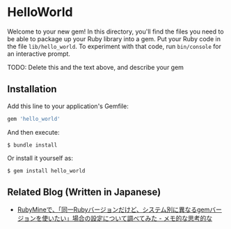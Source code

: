 # HelloWorld

Welcome to your new gem! In this directory, you'll find the files you need to be able to package up your Ruby library into a gem. Put your Ruby code in the file `lib/hello_world`. To experiment with that code, run `bin/console` for an interactive prompt.

TODO: Delete this and the text above, and describe your gem

## Installation

Add this line to your application's Gemfile:

```ruby
gem 'hello_world'
```

And then execute:

    $ bundle install

Or install it yourself as:

    $ gem install hello_world

## Related Blog (Written in Japanese)

- [RubyMineで、「同一Rubyバージョンだけど、システム別に異なるgemバージョンを使いたい」場合の設定について調べてみた - メモ的な思考的な](https://thinkami.hatenablog.com/entry/2022/06/20/234738)
